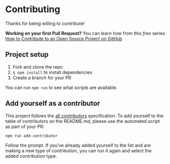 # Contributing

Thanks for being willing to contribute!

**Working on your first Pull Request?** You can learn how from this *free* series [How to Contribute to an Open Source Project on GitHub][egghead]

## Project setup

1. Fork and clone the repo
2. `$ npm install` to install dependencies
3. Create a branch for your PR

You can run `npm run` to see what scripts are available.

## Add yourself as a contributor

This project follows the [all contributors][all-contributors] specification. To add yourself to the table of contributors on the README.md, please use the automated script as part of your PR:

```console
npm run add-contributor
```

Follow the prompt. If you've already added yourself to the list and are making a new type of contribution, you can run it again and select the added contribution type.

[egghead]: https://egghead.io/series/how-to-contribute-to-an-open-source-project-on-github
[all-contributors]: https://github.com/kentcdodds/all-contributors
